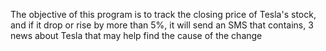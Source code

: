 The objective of this program is to track the closing price of Tesla's stock,
and if it drop or rise by more than 5%, it will send an SMS that contains,
3 news about Tesla that may help find the cause of the change
